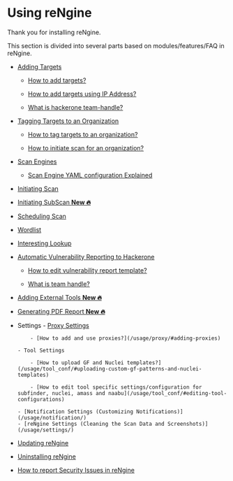 # Using reNgine

Thank you for installing reNgine.

This section is divided into several parts based on modules/features/FAQ in reNgine.

- [Adding Targets](/usage/targets)

    - [How to add targets?](/usage/targets/#adding-individual-targets)

    - [How to add targets using IP Address?](/usage/targets/#resolve-domains-from-ip-or-cidrs)

    - [What is hackerone team-handle?](/usage/targets/#what-is-team-handle)

- [Tagging Targets to an Organization](/usage/organization)

    - [How to tag targets to an organization?](/usage/organization/#adding-organization)

    - [How to initiate scan for an organization?](/usage/organization/#initiating-scan-on-organization)

- [Scan Engines](/usage/scan_engine)

    - [Scan Engine YAML configuration Explained](/usage/scan_engine/#detailed-guide-on-configuring-scan-engines)

- [Initiating Scan](/usage/scan_target/#quick-scan)

- [Initiating SubScan <strong>New 🔥</strong>](/usage/subscan)

- [Scheduling Scan](/usage/scan_target/#schedule-scan)

- [Wordlist](/usage/wordlist/#adding-new-wordlist)

- [Interesting Lookup](/usage/interesting/)

- [Automatic Vulnerability Reporting to Hackerone](/usage/hackerone/)

    - [How to edit vulnerability report template?](/usage/hackerone/#vulnerability-report-template)

    - [What is team handle?](/usage/hackerone/#what-is-team_handle)

- [Adding External Tools <strong>New 🔥</strong>](/usage/external-tool)

- [Generating PDF Report <strong>New 🔥</strong>](/usage/report)


- Settings
      - [Proxy Settings](/usage/proxy/)

          - [How to add and use proxies?](/usage/proxy/#adding-proxies)

      - Tool Settings

          - [How to upload GF and Nuclei templates?](/usage/tool_conf/#uploading-custom-gf-patterns-and-nuclei-templates)

          - [How to edit tool specific settings/configuration for subfinder, nuclei, amass and naabu](/usage/tool_conf/#editing-tool-configurations)

      - [Notification Settings (Customizing Notifications)](/usage/notification/)
      - [reNgine Settings (Cleaning the Scan Data and Screenshots)](/usage/settings/)


- [Updating reNgine ](../update/index.md)
- [Uninstalling reNgine ](../uninstall/index.md)
- [How to report Security Issues in reNgine](../security/index.md)
